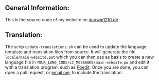 General Information:
--------------------

This is the source code of my website on [danwin1210.de](https://danwin1210.de)

Translation:
--------------------------

The scrip `update-translations.sh` can be used to update the language template and translation files from source.
It will generate the file `locale/main-website.pot` which you can then use as basis to create a new language file in `YOUR_LANG_CODE/LC_MESSAGES/main-website.po` and edit it with a translation program, such as [Poedit](https://poedit.net/).
Once you are done, you can open a pull request, or [email me](mailto:daniel@danwin1210.de), to include the translation.
